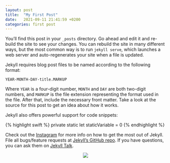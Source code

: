 ```yaml
---
layout: post
title:  "My First Post"
date:   2021-09-11 21:41:59 +0200
categories: first post
---
```

You’ll find this post in your `_posts` directory. Go ahead and edit it and re-build the site to see your changes. You can rebuild the site in many different ways, but the most common way is to run `jekyll serve`, which launches a web server and auto-regenerates your site when a file is updated.

Jekyll requires blog post files to be named according to the following format:

`YEAR-MONTH-DAY-title.MARKUP`

Where `YEAR` is a four-digit number, `MONTH` and `DAY` are both two-digit numbers, and `MARKUP` is the file extension representing the format used in the file. After that, include the necessary front matter. Take a look at the source for this post to get an idea about how it works.

Jekyll also offers powerful support for code snippets:

{% highlight swift %}
private static let staticVariable = 0
{% endhighlight %}

Check out the [Instagram] for more info on how to get the most out of Jekyll. File all bugs/feature requests at [Jekyll’s GitHub repo][jekyll-gh]. If you have questions, you can ask them on [Jekyll Talk][jekyll-talk].

[Instagram]: https://instagram.com/pchernovolenko
[jekyll-gh]:   https://github.com/jekyll/jekyll
[jekyll-talk]: https://talk.jekyllrb.com/

<div align="center">
  <img src="https://static01.nyt.com/images/2019/10/01/us/2019-09-hk-protest-timeline-promo-1569935056934/2019-09-hk-protest-timeline-promo-1569935056934-threeByTwoSmallAt2X-v2.png"/>
</div>

<script>
  data = [4, 8, 15, 16, 23, 42]
  {
    const div = d3.create("div")
        .style("font", "10px sans-serif")
        .style("text-align", "right")
        .style("color", "white");

    div.selectAll("div")
      .data(data)
      .join("div")
        .style("background", "steelblue")
        .style("padding", "3px")
        .style("margin", "1px")
        .style("width", d => `${d * 10}px`)
        .text(d => d);

    return div.node();
  }
</script>
